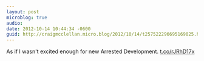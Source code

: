 ```yaml
---
layout: post
microblog: true
audio: 
date: 2012-10-14 10:44:34 -0600
guid: http://craigmcclellan.micro.blog/2012/10/14/t257522296695169025.html
---
```

As if I wasn't excited enough for new Arrested Development.  [t.co/rJRhD17x](http://t.co/rJRhD17x)

